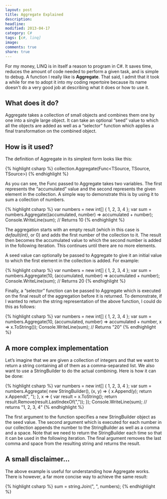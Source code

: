 ```yaml
---
layout: post
title: Aggregate Explained
description:
headline:
modified: 2013-04-17
category: C#
tags: [c#, linq]
image:
comments: true
share: true
---
```

For my money, LINQ is in itself a reason to program in C#. It saves time, reduces the amount of code needed to perform a given task, and is simple to debug. A function I really like is **Aggregate**. That said, I admit that it took a while for me to adopt it into my coding repertoire because its name doesn't do a very good job at describing what it does or how to use it.

## What does it do?

Aggregate takes a collection of small objects and combines them one by one into a single large object. It can take an optional “seed” value to which all the objects are added as well as a “selector” function which applies a final transformation on the combined object.

## How is it used?

The definition of Aggregate in its simplest form looks like this:

{% highlight csharp %}
collection.Aggregate(Func<TSource, TSource, TSource>)
{% endhighlight %}

As you can see, the Func passed to Aggregate takes two variables. The first represents the “accumulated” value and the second represents the given element in the collection. A simple way to demonstrate this is by using it to sum a collection of numbers.

{% highlight csharp %}
var numbers = new int[] { 1, 2, 3, 4 };
var sum = numbers.Aggregate((accumulated, number) => accumulated +
number);
Console.WriteLine(sum); // Returns 10
{% endhighlight %}

The aggregation starts with an empty result (which in this case is *default(int)*, or 0) and adds the first number of the collection to it. The result then becomes the accumulated value to which the second number is added in the following iteration. This continues until there are no more elements.

A seed value can optionally be passed to Aggregate to give it an initial value to which the first element in the collection is added. For example:

{% highlight csharp %}
var numbers = new int[] { 1, 2, 3, 4 };
var sum = numbers.Aggregate(10, (accumulated, number) => accumulated + number);
Console.WriteLine(sum); // Returns 20
{% endhighlight %}

Finally, a “selector” function can be passed to Aggregate which is executed on the final result of the aggregation before it is returned. To demonstrate, if I wanted to return the string representation of the above function, I could do this as follows:

{% highlight csharp %}
var numbers = new int[] { 1, 2, 3, 4 };
var sum = numbers.Aggregate(10, (accumulated, number) => accumulated + number, x => x.ToString());
Console.WriteLine(sum); // Returns "20"
{% endhighlight %}

## A more complex implementation

Let’s imagine that we are given a collection of integers and that we want to return a string containing all of them as a comma-separated list. We also want to use a StringBuilder to do the actual combining. Here is how it can be done:

{% highlight csharp %}
var numbers = new int[] { 1, 2, 3, 4 };
var sum = numbers.Aggregate(
    new StringBuilder(),
    (x, y) =>
    {
        x.Append(y);
        return x.Append(", ");
    },
    x =>
    {
        var result = x.ToString();
        return result.Remove(result.LastIndexOf(","));
    });
Console.WriteLine(sum); // returns "1, 2, 3, 4"
{% endhighlight %}

The first argument to the function specifies a new StringBuilder object as the seed value. The second argument which is executed for each number in our collection appends the number to the StringBuilder as well as a comma and a space. Note that we need to return the StringBuilder each time so that it can be used in the following iteration. The final argument removes the last comma and space from the resulting string and returns the result.

## A small disclaimer...

The above example is useful for understanding how Aggregate works. There is however, a far more concise way to achieve the same result:

{% highlight csharp %}
sum = string.Join(", ", numbers);
{% endhighlight %}

